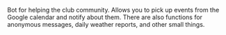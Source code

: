 Bot for helping the club community.
Allows you to pick up events from the Google calendar and notify about them.
There are also functions for anonymous messages, daily weather reports, and other small things.